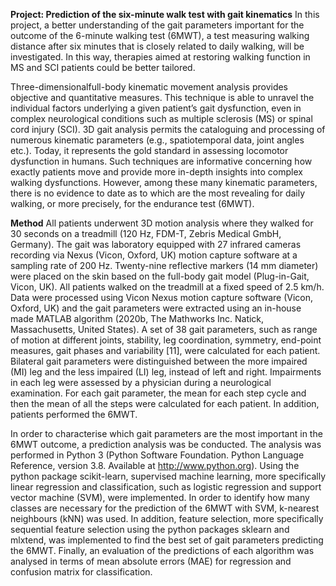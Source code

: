 **Project: Prediction of the six-minute walk test with gait kinematics**
In this project, a better understanding of the gait parameters important for the outcome of the 6-minute walking test (6MWT), a test measuring walking distance after six minutes that is closely related to daily walking, will be investigated. In this way, therapies aimed at restoring walking function in MS and SCI patients could be better tailored.

Three-dimensionalfull-body kinematic movement analysis provides objective and quantitative measures. This technique is able to unravel the individual factors underlying a given patient’s gait dysfunction, even in complex neurological conditions such as multiple sclerosis (MS) or spinal cord injury (SCI). 3D gait analysis permits the cataloguing and processing of numerous kinematic parameters (e.g., spatiotemporal data, joint angles etc.). Today, it represents the gold standard in assessing locomotor dysfunction in humans. Such techniques are informative concerning how exactly patients move and provide more in-depth insights into complex walking dysfunctions. However, among these many kinematic parameters, there is no evidence to date as to which are the most revealing for daily walking, or more precisely, for the endurance test (6MWT).

**Method**
All patients underwent 3D motion analysis where they walked for 30 seconds on a treadmill (120 Hz, FDM-T, Zebris Medical GmbH, Germany). The gait was laboratory equipped with 27 infrared cameras recording via Nexus (Vicon, Oxford, UK) motion capture software at a sampling rate of 200 Hz. Twenty-nine reflective markers (14 mm diameter) were placed on the skin based on the full-body gait model (Plug-in-Gait, Vicon, UK). All patients walked on the treadmill at a fixed speed of 2.5 km/h. Data were processed using Vicon Nexus motion capture software (Vicon, Oxford, UK) and the gait parameters were extracted using an in-house made MATLAB algorithm (2020b, The Mathworks Inc. Natick, Massachusetts, United States). A set of 38 gait parameters, such as range of motion at different joints, stability, leg coordination, symmetry, end-point measures, gait phases and variability [11], were calculated for each patient. Bilateral gait parameters were distinguished between the more impaired (MI) leg and the less impaired (LI) leg, instead of left and right. Impairments in each leg were assessed by a physician during a neurological examination. For each gait parameter, the mean for each step cycle and then the mean of all the steps were calculated for each patient. In addition, patients performed the 6MWT.

In order to characterise which gait parameters are the most important in the 6MWT outcome, a prediction analysis was be conducted. The analysis was performed in Python 3 (Python Software Foundation. Python Language Reference, version 3.8. Available at http://www.python.org). Using the python package scikit-learn, supervised machine learning, more specifically linear regression and classification, such as logistic regression and support vector machine (SVM), were implemented. In order to identify how many classes are necessary for the prediction of the 6MWT with SVM, k-nearest neighbours (kNN) was used. In addition, feature selection, more specifically sequential feature selection using the python packages sklearn and mlxtend, was implemented to find the best set of gait parameters predicting the 6MWT. Finally, an evaluation of the predictions of each algorithm was analysed in terms of mean absolute errors (MAE) for regression and confusion matrix for classification.


